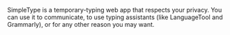 SimpleType is a temporary-typing web app that respects your privacy. You can use it to communicate, to use typing assistants (like LanguageTool and Grammarly), or for any other reason you may want.